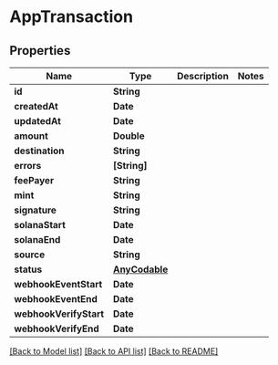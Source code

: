 # AppTransaction

## Properties
Name | Type | Description | Notes
------------ | ------------- | ------------- | -------------
**id** | **String** |  | 
**createdAt** | **Date** |  | 
**updatedAt** | **Date** |  | 
**amount** | **Double** |  | 
**destination** | **String** |  | 
**errors** | **[String]** |  | 
**feePayer** | **String** |  | 
**mint** | **String** |  | 
**signature** | **String** |  | 
**solanaStart** | **Date** |  | 
**solanaEnd** | **Date** |  | 
**source** | **String** |  | 
**status** | [**AnyCodable**](.md) |  | 
**webhookEventStart** | **Date** |  | 
**webhookEventEnd** | **Date** |  | 
**webhookVerifyStart** | **Date** |  | 
**webhookVerifyEnd** | **Date** |  | 

[[Back to Model list]](../README.md#documentation-for-models) [[Back to API list]](../README.md#documentation-for-api-endpoints) [[Back to README]](../README.md)


